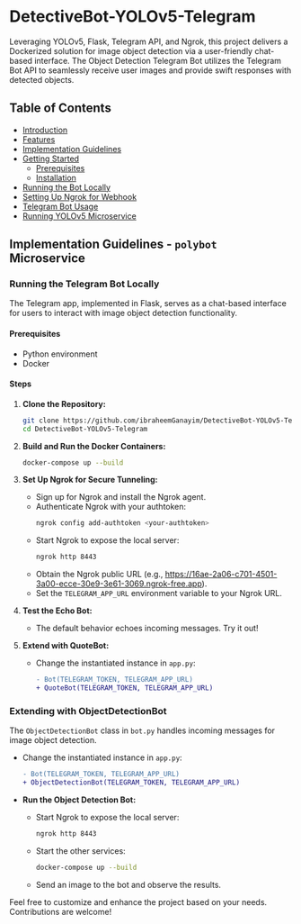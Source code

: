 # DetectiveBot-YOLOv5-Telegram

Leveraging YOLOv5, Flask, Telegram API, and Ngrok, this project delivers a Dockerized solution for image object detection via a user-friendly chat-based interface. The Object Detection Telegram Bot utilizes the Telegram Bot API to seamlessly receive user images and provide swift responses with detected objects.

## Table of Contents

- [Introduction](#introduction)
- [Features](#features)
- [Implementation Guidelines](#implementation-guidelines)
- [Getting Started](#getting-started)
  - [Prerequisites](#prerequisites)
  - [Installation](#installation)
- [Running the Bot Locally](#running-the-bot-locally)
- [Setting Up Ngrok for Webhook](#setting-up-ngrok-for-webhook)
- [Telegram Bot Usage](#telegram-bot-usage)
- [Running YOLOv5 Microservice](#running-yolov5-microservice)



## Implementation Guidelines - `polybot` Microservice

### Running the Telegram Bot Locally

The Telegram app, implemented in Flask, serves as a chat-based interface for users to interact with image object detection functionality.

#### Prerequisites
- Python environment
- Docker

#### Steps

1. **Clone the Repository:**
   ```bash
   git clone https://github.com/ibraheemGanayim/DetectiveBot-YOLOv5-Telegram.git
   cd DetectiveBot-YOLOv5-Telegram
   ```

2. **Build and Run the Docker Containers:**
   ```bash
   docker-compose up --build
   ```

3. **Set Up Ngrok for Secure Tunneling:**
   - Sign up for Ngrok and install the Ngrok agent.
   - Authenticate Ngrok with your authtoken:
     ```bash
     ngrok config add-authtoken <your-authtoken>
     ```
   - Start Ngrok to expose the local server:
     ```bash
     ngrok http 8443
     ```
   - Obtain the Ngrok public URL (e.g., https://16ae-2a06-c701-4501-3a00-ecce-30e9-3e61-3069.ngrok-free.app).
   - Set the `TELEGRAM_APP_URL` environment variable to your Ngrok URL.

4. **Test the Echo Bot:**
   - The default behavior echoes incoming messages. Try it out!

5. **Extend with QuoteBot:**
   - Change the instantiated instance in `app.py`:
     ```diff
     - Bot(TELEGRAM_TOKEN, TELEGRAM_APP_URL)
     + QuoteBot(TELEGRAM_TOKEN, TELEGRAM_APP_URL)
     ```

### Extending with ObjectDetectionBot

The `ObjectDetectionBot` class in `bot.py` handles incoming messages for image object detection.

- Change the instantiated instance in `app.py`:
     ```diff
     - Bot(TELEGRAM_TOKEN, TELEGRAM_APP_URL)
     + ObjectDetectionBot(TELEGRAM_TOKEN, TELEGRAM_APP_URL)
     ```

- **Run the Object Detection Bot:**
  - Start Ngrok to expose the local server:
     ```bash
     ngrok http 8443
     ```
   - Start the other services:
     ```bash
     docker-compose up --build
     ```
   - Send an image to the bot and observe the results.

Feel free to customize and enhance the project based on your needs. Contributions are welcome!
